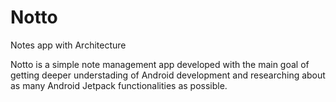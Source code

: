 # Notto
Notes app with Architecture 

Notto is a simple note management app developed with the main goal of getting deeper understading of Android development
and researching about as many Android Jetpack functionalities as possible.

